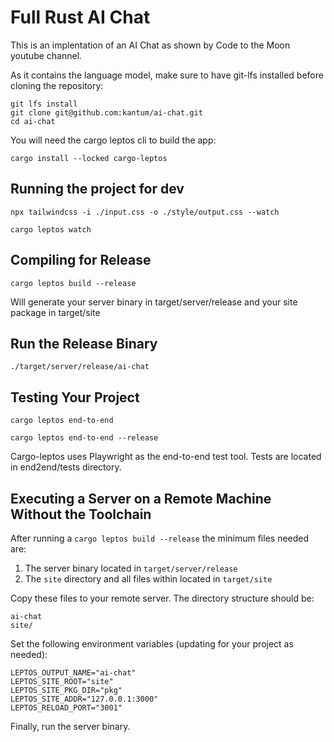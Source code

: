 # Full Rust AI Chat

This is an implentation of an AI Chat as shown by Code to the Moon youtube channel.

As it contains the language model, make sure to have git-lfs installed before cloning the repository:
```shell
git lfs install
git clone git@github.com:kantum/ai-chat.git
cd ai-chat
```

You will need the cargo leptos cli to build the app:
```shell
cargo install --locked cargo-leptos
```

## Running the project for dev

```shell
npx tailwindcss -i ./input.css -o ./style/output.css --watch
```

```shell
cargo leptos watch
```

## Compiling for Release
```shell
cargo leptos build --release
```
Will generate your server binary in target/server/release and your site package in target/site

## Run the Release Binary
```shell
./target/server/release/ai-chat
```

## Testing Your Project
```shell
cargo leptos end-to-end
```

```shell
cargo leptos end-to-end --release
```

Cargo-leptos uses Playwright as the end-to-end test tool.
Tests are located in end2end/tests directory.

## Executing a Server on a Remote Machine Without the Toolchain
After running a `cargo leptos build --release` the minimum files needed are:

1. The server binary located in `target/server/release`
2. The `site` directory and all files within located in `target/site`

Copy these files to your remote server. The directory structure should be:
```text
ai-chat
site/
```
Set the following environment variables (updating for your project as needed):
```text
LEPTOS_OUTPUT_NAME="ai-chat"
LEPTOS_SITE_ROOT="site"
LEPTOS_SITE_PKG_DIR="pkg"
LEPTOS_SITE_ADDR="127.0.0.1:3000"
LEPTOS_RELOAD_PORT="3001"
```
Finally, run the server binary.
